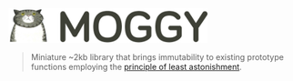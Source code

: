 <img src="media/logo.png" alt="Transmogrify" width="350" />

> Miniature ~2kb library that brings immutability to existing prototype functions employing the [principle of least astonishment](https://en.wikipedia.org/wiki/Principle_of_least_astonishment).

